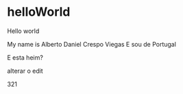 # helloWorld
Hello world

My name is Alberto Daniel Crespo Viegas
E sou de Portugal

E esta heim?


alterar o edit

321
